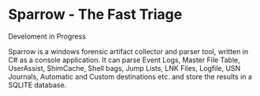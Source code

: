 # Sparrow - The Fast Triage

Develoment in Progress

Sparrow is a windows forensic artifact collector and parser tool, written in C# as a console application. It can parse Event Logs, Master File Table, UserAssist, ShimCache, Shell bags, Jump Lists, LNK Files, Logfile, USN Journals, Automatic and Custom destinations etc. and store the results in a SQLITE database.

